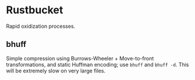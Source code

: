 Rustbucket
==========
Rapid oxidization processes.
  
bhuff
-----
Simple compression using Burrows-Wheeler + Move-to-front transformations, and static Huffman encoding; use `bhuff` and `bhuff -d`. This will be extremely slow on very large files.

